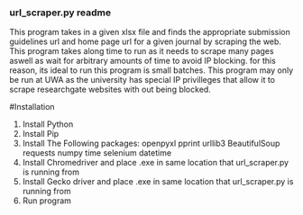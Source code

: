 ### url_scraper.py readme

This program takes in a given xlsx file and finds the appropriate submission guidelines url
and home page url for a given journal by scraping the web. This program takes along time to run
as it needs to scrape many pages aswell as wait for arbitrary amounts of time to avoid IP blocking.
for this reason, its ideal to run this program is small batches.
This program may only be run at UWA as the university has special IP privilleges that allow it to 
scrape researchgate websites with out being blocked.

#Installation

1. Install Python
2. Install Pip
3. Install The Following packages:
  openpyxl
  pprint
  urllib3
  BeautifulSoup
  requests
  numpy
  time
  selenium
  datetime
4. Install Chromedriver and place .exe in same location that url_scraper.py is running from
5. Install Gecko driver and place .exe in same location that url_scraper.py is running from
6. Run program
